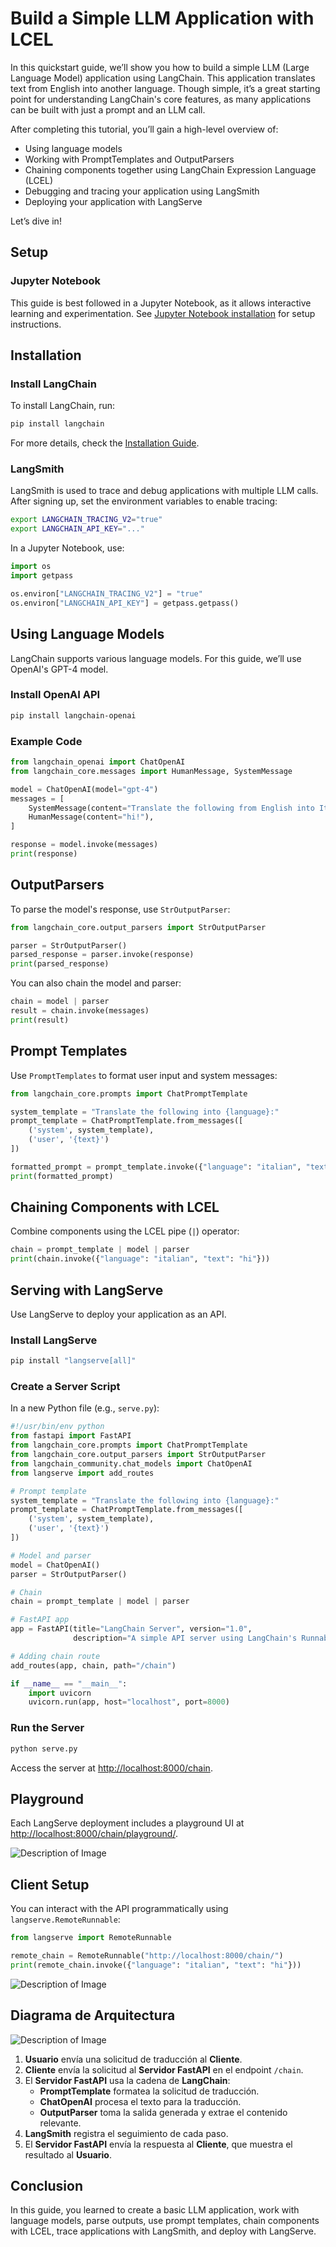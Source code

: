 # Build a Simple LLM Application with LCEL

In this quickstart guide, we’ll show you how to build a simple LLM (Large Language Model) application using LangChain. This application translates text from English into another language. Though simple, it’s a great starting point for understanding LangChain's core features, as many applications can be built with just a prompt and an LLM call.

After completing this tutorial, you’ll gain a high-level overview of:

- Using language models
- Working with PromptTemplates and OutputParsers
- Chaining components together using LangChain Expression Language (LCEL)
- Debugging and tracing your application using LangSmith
- Deploying your application with LangServe

Let’s dive in!

## Setup

### Jupyter Notebook
This guide is best followed in a Jupyter Notebook, as it allows interactive learning and experimentation. See [Jupyter Notebook installation](https://jupyter.org/install) for setup instructions.

## Installation

### Install LangChain
To install LangChain, run:
```bash
pip install langchain
```
For more details, check the [Installation Guide](https://python.langchain.com/docs/get_started/installation/).

### LangSmith
LangSmith is used to trace and debug applications with multiple LLM calls. After signing up, set the environment variables to enable tracing:

```bash
export LANGCHAIN_TRACING_V2="true"
export LANGCHAIN_API_KEY="..."
```

In a Jupyter Notebook, use:
```python
import os
import getpass

os.environ["LANGCHAIN_TRACING_V2"] = "true"
os.environ["LANGCHAIN_API_KEY"] = getpass.getpass()
```

## Using Language Models

LangChain supports various language models. For this guide, we’ll use OpenAI's GPT-4 model.

### Install OpenAI API
```bash
pip install langchain-openai
```

### Example Code
```python
from langchain_openai import ChatOpenAI
from langchain_core.messages import HumanMessage, SystemMessage

model = ChatOpenAI(model="gpt-4")
messages = [
    SystemMessage(content="Translate the following from English into Italian"),
    HumanMessage(content="hi!"),
]

response = model.invoke(messages)
print(response)
```

## OutputParsers

To parse the model's response, use `StrOutputParser`:

```python
from langchain_core.output_parsers import StrOutputParser

parser = StrOutputParser()
parsed_response = parser.invoke(response)
print(parsed_response)
```

You can also chain the model and parser:

```python
chain = model | parser
result = chain.invoke(messages)
print(result)
```

## Prompt Templates

Use `PromptTemplates` to format user input and system messages:

```python
from langchain_core.prompts import ChatPromptTemplate

system_template = "Translate the following into {language}:"
prompt_template = ChatPromptTemplate.from_messages([
    ('system', system_template),
    ('user', '{text}')
])

formatted_prompt = prompt_template.invoke({"language": "italian", "text": "hi"})
print(formatted_prompt)
```

## Chaining Components with LCEL

Combine components using the LCEL pipe (`|`) operator:

```python
chain = prompt_template | model | parser
print(chain.invoke({"language": "italian", "text": "hi"}))
```

## Serving with LangServe

Use LangServe to deploy your application as an API.

### Install LangServe
```bash
pip install "langserve[all]"
```

### Create a Server Script
In a new Python file (e.g., `serve.py`):

```python
#!/usr/bin/env python
from fastapi import FastAPI
from langchain_core.prompts import ChatPromptTemplate
from langchain_core.output_parsers import StrOutputParser
from langchain_community.chat_models import ChatOpenAI
from langserve import add_routes

# Prompt template
system_template = "Translate the following into {language}:"
prompt_template = ChatPromptTemplate.from_messages([
    ('system', system_template),
    ('user', '{text}')
])

# Model and parser
model = ChatOpenAI()
parser = StrOutputParser()

# Chain
chain = prompt_template | model | parser

# FastAPI app
app = FastAPI(title="LangChain Server", version="1.0",
              description="A simple API server using LangChain's Runnable interfaces")

# Adding chain route
add_routes(app, chain, path="/chain")

if __name__ == "__main__":
    import uvicorn
    uvicorn.run(app, host="localhost", port=8000)
```

### Run the Server
```bash
python serve.py
```

Access the server at [http://localhost:8000/chain](http://localhost:8000/chain).

## Playground
Each LangServe deployment includes a playground UI at [http://localhost:8000/chain/playground/](http://localhost:8000/chain/playground/).

![Description of Image](./images/imagen.png)

## Client Setup
You can interact with the API programmatically using `langserve.RemoteRunnable`:

```python
from langserve import RemoteRunnable

remote_chain = RemoteRunnable("http://localhost:8000/chain/")
print(remote_chain.invoke({"language": "italian", "text": "hi"}))
```
![Description of Image](./images/imagen2.jpg)

## Diagrama de Arquitectura

![Description of Image](./images/imagen1.png)


1. **Usuario** envía una solicitud de traducción al **Cliente**.
2. **Cliente** envía la solicitud al **Servidor FastAPI** en el endpoint `/chain`.
3. El **Servidor FastAPI** usa la cadena de **LangChain**:
   - **PromptTemplate** formatea la solicitud de traducción.
   - **ChatOpenAI** procesa el texto para la traducción.
   - **OutputParser** toma la salida generada y extrae el contenido relevante.
4. **LangSmith** registra el seguimiento de cada paso.
5. El **Servidor FastAPI** envía la respuesta al **Cliente**, que muestra el resultado al **Usuario**.


## Conclusion

In this guide, you learned to create a basic LLM application, work with language models, parse outputs, use prompt templates, chain components with LCEL, trace applications with LangSmith, and deploy with LangServe.

